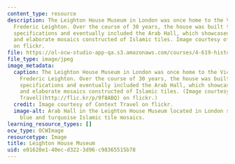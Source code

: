 ```yaml
---
content_type: resource
description: The Leighton House Museum in London was once home to the Victorian artist
  Frederic Leighton. Over the course of 30 years, the house was built to Leighton's
  specifications and eventually included the Arab Hall, which showcased a gold dome
  and elaborate mosaics constructed of Islamic tiles. Image courtesy of Context Travel
  on flickr.
file: https://ol-ocw-studio-app-qa.s3.amazonaws.com/courses/4-619-historiography-of-islamic-architecture-fall-2014/e01628e140ecd3223d96c98365515b78_4-619f14.jpg
file_type: image/jpeg
image_metadata:
  caption: The Leighton House Museum in London was once home to the Victorian artist
    Frederic Leighton. Over the course of 30 years, the house was built to Leighton's
    specifications and eventually included the Arab Hall, which showcased a gold dome
    and elaborate mosaics constructed of Islamic tiles. (Image courtesy of [Context
    Travel](http://flic.kr/p/9f8ABQ) on flickr.)
  credit: Image courtesy of Context Travel on flickr.
  image-alt: Arab Hall in the Leighton House Museum located in London shown with gold,
    blue and turquoise Islamic tile mosaics.
learning_resource_types: []
ocw_type: OCWImage
resourcetype: Image
title: Leighton House Museum
uid: e01628e1-40ec-d322-3d96-c98365515b78
---
```


